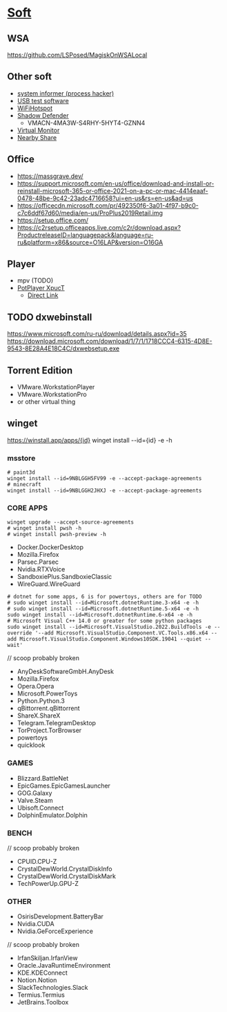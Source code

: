 # [Soft](./)

## WSA

<https://github.com/LSPosed/MagiskOnWSALocal>

## Other soft

- [system informer (process hacker)](https://systeminformer.sourceforge.io/nightly.php)
- [USB test software](https://www.heise.de/download/product/h2testw-50539/download)
- [WiFiHotspot](https://mypublicwifi.com/publicwifi/en/index.html)
- [Shadow Defender](http://www.shadowdefender.com/download/Setup.exe)
  - VMACN-4MA3W-S4RHY-5HYT4-GZNN4
- [Virtual Monitor](https://www.amyuni.com/forum/viewtopic.php?t=3030)
- [Nearby Share](https://android.com/better-together/nearby-share-app/)

## Office

- <https://massgrave.dev/>
- <https://support.microsoft.com/en-us/office/download-and-install-or-reinstall-microsoft-365-or-office-2021-on-a-pc-or-mac-4414eaaf-0478-48be-9c42-23adc4716658?ui=en-us&rs=en-us&ad=us>
- <https://officecdn.microsoft.com/pr/492350f6-3a01-4f97-b9c0-c7c6ddf67d60/media/en-us/ProPlus2019Retail.img>
- <https://setup.office.com/>
- <https://c2rsetup.officeapps.live.com/c2r/download.aspx?ProductreleaseID=languagepack&language=ru-ru&platform=x86&source=O16LAP&version=O16GA>

## Player

- mpv (TODO)
- [PotPlayer XpucT](https://win10tweaker.ru/forum/topic/potplayer-portable)
  - [Direct Link](https://jailbreakvideo.ru/Files/Update%20Portable%20PotPlayer.exe)

## TODO dxwebinstall

<https://www.microsoft.com/ru-ru/download/details.aspx?id=35>
<https://download.microsoft.com/download/1/7/1/1718CCC4-6315-4D8E-9543-8E28A4E18C4C/dxwebsetup.exe>

## Torrent Edition

- VMware.WorkstationPlayer
- VMware.WorkstationPro
- or other virtual thing

## winget

<https://winstall.app/apps/{id}>
winget install --id={id} -e -h

### msstore

```pwsh
# paint3d
winget install --id=9NBLGGH5FV99 -e --accept-package-agreements
# minecraft
winget install --id=9NBLGGH2JHXJ -e --accept-package-agreements
```

### CORE APPS

```pwsh
winget upgrade --accept-source-agreements
# winget install pwsh -h
# winget install pwsh-preview -h
```

- Docker.DockerDesktop
- Mozilla.Firefox
- Parsec.Parsec
- Nvidia.RTXVoice
- SandboxiePlus.SandboxieClassic
- WireGuard.WireGuard

```pwsh
# dotnet for some apps, 6 is for powertoys, others are for TODO
# sudo winget install --id=Microsoft.dotnetRuntime.3-x64 -e -h
# sudo winget install --id=Microsoft.dotnetRuntime.5-x64 -e -h
sudo winget install --id=Microsoft.dotnetRuntime.6-x64 -e -h
# Microsoft Visual C++ 14.0 or greater for some python packages
sudo winget install --id=Microsoft.VisualStudio.2022.BuildTools -e --override '--add Microsoft.VisualStudio.Component.VC.Tools.x86.x64 --add Microsoft.VisualStudio.Component.Windows10SDK.19041 --quiet --wait'
```

// scoop probably broken

- AnyDeskSoftwareGmbH.AnyDesk
- Mozilla.Firefox
- Opera.Opera
- Microsoft.PowerToys
- Python.Python.3
- qBittorrent.qBittorrent
- ShareX.ShareX
- Telegram.TelegramDesktop
- TorProject.TorBrowser
- powertoys
- quicklook

### GAMES

- Blizzard.BattleNet
- EpicGames.EpicGamesLauncher
- GOG.Galaxy
- Valve.Steam
- Ubisoft.Connect
- DolphinEmulator.Dolphin

### BENCH

// scoop probably broken

- CPUID.CPU-Z
- CrystalDewWorld.CrystalDiskInfo
- CrystalDewWorld.CrystalDiskMark
- TechPowerUp.GPU-Z

### OTHER

- OsirisDevelopment.BatteryBar
- Nvidia.CUDA
- Nvidia.GeForceExperience

// scoop probably broken

- IrfanSkiljan.IrfanView
- Oracle.JavaRuntimeEnvironment
- KDE.KDEConnect
- Notion.Notion
- SlackTechnologies.Slack
- Termius.Termius
- JetBrains.Toolbox
